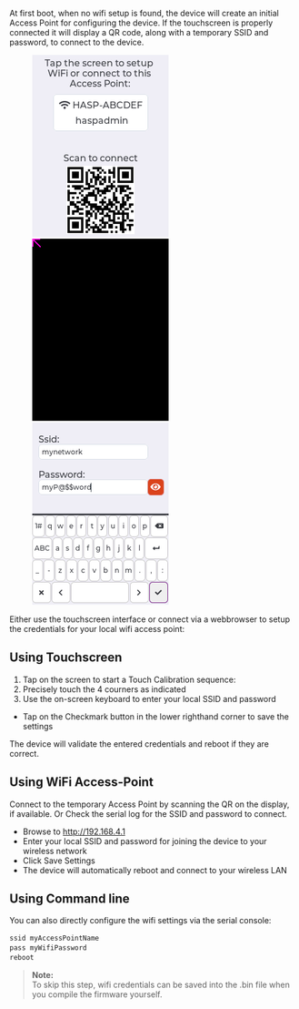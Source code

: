 At first boot, when no wifi setup is found, the device will create an initial Access Point for configuring the device.
If the touchscreen is properly connected it will display a QR code, along with a temporary SSID and password, to connect to the device.

<figure class="third">
    <a href="assets//images/hasp/oobe_setup.png"><img src="assets//images/hasp/oobe_setup.png"></a>
    <a href="assets//images/hasp/touch_calibration.png"><img src="assets//images/hasp/touch_calibration.png"></a>
    <a href="assets//images/hasp/wifi_setup.png"><img src="assets//images/hasp/wifi_setup.png"></a>
</figure>

Either use the touchscreen interface or connect via a webbrowser to setup the credentials for your local wifi access point:

## Using Touchscreen

1. Tap on the screen to start a Touch Calibration sequence:
2. Precisely touch the 4 courners as indicated
3. Use the on-screen keyboard to enter your local SSID and password
  - Tap on the Checkmark button in the lower righthand corner to save the settings

The device will validate the entered credentials and reboot if they are correct.

## Using WiFi Access-Point

Connect to the temporary Access Point by scanning the QR on the display, if available.
Or Check the serial log for the SSID and password to connect.

- Browse to http://192.168.4.1
- Enter your local SSID and password for joining the device to your wireless network
- Click Save Settings
- The device will automatically reboot and connect to your wireless LAN

## Using Command line

You can also directly configure the wifi settings via the serial console:

```bash
ssid myAccessPointName
pass myWifiPassword
reboot
```

> **Note:**</br>To skip this step, wifi credentials can be saved into the .bin file when you compile the firmware yourself.

